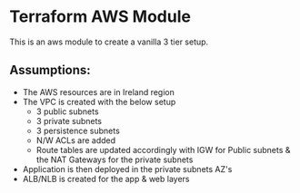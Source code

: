 # Terraform AWS Module

This is an aws module to create a vanilla 3 tier setup. 

## Assumptions:

- The AWS resources are in Ireland region
- The VPC is created with the below setup 
    - 3 public subnets
    - 3 private subnets
    - 3 persistence subnets
    - N/W ACLs are added 
    - Route tables are updated accordingly with IGW for Public subnets & the NAT Gateways for the private subnets 
- Application is then deployed in the private subnets AZ's 
- ALB/NLB is created for the app & web layers
